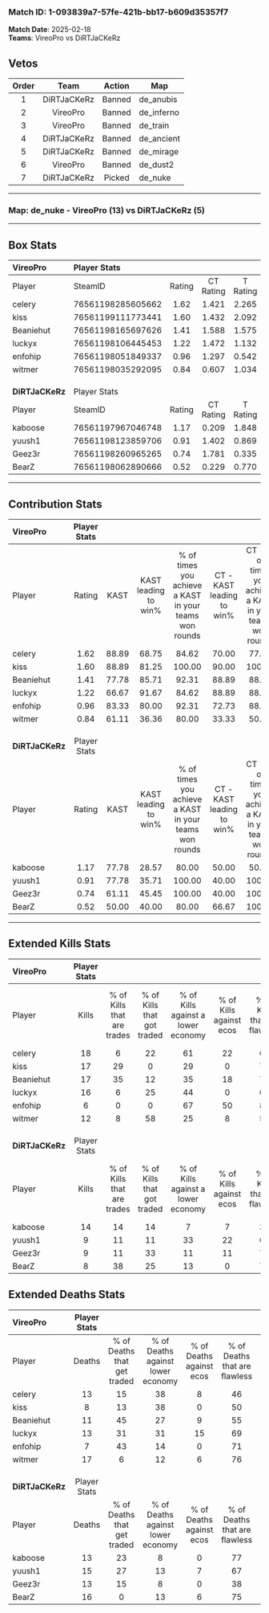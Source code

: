 ### Match ID: 1-093839a7-57fe-421b-bb17-b609d35357f7  
**Match Date**: 2025-02-18  
**Teams**: VireoPro vs DiRTJaCKeRz  

## Vetos  

| Order | Team | Action | Map |
| :---: | :--: | :----: | --- |
| 1 | DiRTJaCKeRz | Banned | de_anubis |
| 2 | VireoPro | Banned | de_inferno |
| 3 | VireoPro | Banned | de_train |
| 4 | DiRTJaCKeRz | Banned | de_ancient |
| 5 | DiRTJaCKeRz | Banned | de_mirage |
| 6 | VireoPro | Banned | de_dust2 |
| 7 | DiRTJaCKeRz | Picked | de_nuke |

---  

### **Map**: de_nuke - VireoPro (13) vs DiRTJaCKeRz (5)  
---  

## Box Stats  

| **VireoPro**    | Player Stats      |        |           |          |       |       |       |         |        |      |     |
| :- | :- | :-: | :-: | :-: | :-: | :-: | :-: | :-: | :-: | :-: | :-: |
| Player          | SteamID           | Rating | CT Rating | T Rating | KAST  |  ADR  | Kills | Assists | Deaths | K/D  | HS% |
| celery          | 76561198285605662 |  1.62  |   1.421   |  2.265   | 88.89 | 120.3 |  18   |    9    |   13   | 1.38 | 38  |
| kiss            | 76561199111773441 |  1.60  |   1.432   |  2.092   | 88.89 | 89.4  |  17   |    5    |   8    | 2.13 | 35  |
| Beaniehut       | 76561198165697626 |  1.41  |   1.588   |  1.575   | 77.78 | 78.3  |  17   |    8    |   11   | 1.55 | 41  |
| luckyx          | 76561198106445453 |  1.22  |   1.472   |  1.132   | 66.67 | 87.2  |  16   |    2    |   13   | 1.23 | 81  |
| enfohip         | 76561198051849337 |  0.96  |   1.297   |  0.542   | 83.33 | 52.3  |   6   |    7    |   7    | 0.86 | 33  |
| witmer          | 76561198035292095 |  0.84  |   0.607   |  1.034   | 61.11 | 77.2  |  12   |    3    |   17   | 0.71 | 41  |
|                 |                   |        |           |          |       |       |       |         |        |      |     |
|                 |                   |        |           |          |       |       |       |         |        |      |     |
|                 |                   |        |           |          |       |       |       |         |        |      |     |
| **DiRTJaCKeRz** | Player Stats      |        |           |          |       |       |       |         |        |      |     |
| Player          | SteamID           | Rating | CT Rating | T Rating | KAST  |  ADR  | Kills | Assists | Deaths | K/D  | HS% |
| kaboose         | 76561197967046748 |  1.17  |   0.209   |  1.848   | 77.78 | 73.5  |  14   |    4    |   13   | 1.08 | 64  |
| yuush1          | 76561198123859706 |  0.91  |   1.402   |  0.869   | 77.78 | 79.5  |   9   |    7    |   15   | 0.60 | 44  |
| Geez3r          | 76561198260965265 |  0.74  |   1.781   |  0.335   | 61.11 | 52.6  |   9   |    3    |   13   | 0.69 | 66  |
| BearZ           | 76561198062890666 |  0.52  |   0.229   |  0.770   | 50.00 | 53.2  |   8   |    2    |   16   | 0.50 | 62  |
---  

## Contribution Stats  

| **VireoPro**    | Player Stats |       |                      |                                                        |                           |                                                             |                          |                                                            |
| :- | :-: | :-: | :-: | :-: | :-: | :-: | :-: | :-: |
| Player          |    Rating    | KAST  | KAST leading to win% | % of times you achieve a KAST in your teams won rounds | CT - KAST leading to win% | CT - % of times you achieve a KAST in your teams won rounds | T - KAST leading to win% | T - % of times you achieve a KAST in your teams won rounds |
| celery          |     1.62     | 88.89 |        68.75         |                         84.62                          |           70.00           |                            77.78                            |          66.67           |                           100.00                           |
| kiss            |     1.60     | 88.89 |        81.25         |                         100.00                         |           90.00           |                           100.00                            |          66.67           |                           100.00                           |
| Beaniehut       |     1.41     | 77.78 |        85.71         |                         92.31                          |           88.89           |                            88.89                            |          80.00           |                           100.00                           |
| luckyx          |     1.22     | 66.67 |        91.67         |                         84.62                          |           88.89           |                            88.89                            |          100.00          |                           75.00                            |
| enfohip         |     0.96     | 83.33 |        80.00         |                         92.31                          |           72.73           |                            88.89                            |          100.00          |                           100.00                           |
| witmer          |     0.84     | 61.11 |        36.36         |                         80.00                          |           33.33           |                            50.00                            |          37.50           |                           100.00                           |
|                 |              |       |                      |                                                        |                           |                                                             |                          |                                                            |
|                 |              |       |                      |                                                        |                           |                                                             |                          |                                                            |
|                 |              |       |                      |                                                        |                           |                                                             |                          |                                                            |
| **DiRTJaCKeRz** | Player Stats |       |                      |                                                        |                           |                                                             |                          |                                                            |
| Player          |    Rating    | KAST  | KAST leading to win% | % of times you achieve a KAST in your teams won rounds | CT - KAST leading to win% | CT - % of times you achieve a KAST in your teams won rounds | T - KAST leading to win% | T - % of times you achieve a KAST in your teams won rounds |
| kaboose         |     1.17     | 77.78 |        28.57         |                         80.00                          |           50.00           |                            50.00                            |          25.00           |                           100.00                           |
| yuush1          |     0.91     | 77.78 |        35.71         |                         100.00                         |           40.00           |                           100.00                            |          33.33           |                           100.00                           |
| Geez3r          |     0.74     | 61.11 |        45.45         |                         100.00                         |           40.00           |                           100.00                            |          50.00           |                           100.00                           |
| BearZ           |     0.52     | 50.00 |        40.00         |                         80.00                          |           66.67           |                           100.00                            |          28.57           |                           66.67                            |
---  

## Extended Kills Stats  

| **VireoPro**    | Player Stats |                            |                            |                                    |                         |                              |                                 |                                       |                    |           |
| :- | :-: | :-: | :-: | :-: | :-: | :-: | :-: | :-: | :-: | :-: |
| Player          |    Kills     | % of Kills that are trades | % of Kills that got traded | % of Kills against a lower economy | % of Kills against ecos | % of Kills that are flawless | % of Kills that are close duels | % of Kills that are assisted by flash | Pistol Round Kills | AWP Kills |
| celery          |      18      |             6              |             22             |                 61                 |           22            |              61              |               11                |                   6                   |         0          |     1     |
| kiss            |      17      |             29             |             0              |                 29                 |            0            |              71              |                6                |                   0                   |         0          |     3     |
| Beaniehut       |      17      |             35             |             12             |                 35                 |           18            |              71              |                6                |                   6                   |         0          |     1     |
| luckyx          |      16      |             6              |             25             |                 44                 |            0            |              63              |                6                |                  13                   |         0          |     5     |
| enfohip         |      6       |             0              |             0              |                 67                 |           50            |              83              |                0                |                   0                   |         0          |     0     |
| witmer          |      12      |             8              |             58             |                 25                 |            8            |              50              |                8                |                   0                   |         2          |     0     |
|                 |              |                            |                            |                                    |                         |                              |                                 |                                       |                    |           |
|                 |              |                            |                            |                                    |                         |                              |                                 |                                       |                    |           |
|                 |              |                            |                            |                                    |                         |                              |                                 |                                       |                    |           |
| **DiRTJaCKeRz** | Player Stats |                            |                            |                                    |                         |                              |                                 |                                       |                    |           |
| Player          |    Kills     | % of Kills that are trades | % of Kills that got traded | % of Kills against a lower economy | % of Kills against ecos | % of Kills that are flawless | % of Kills that are close duels | % of Kills that are assisted by flash | Pistol Round Kills | AWP Kills |
| kaboose         |      14      |             14             |             14             |                 7                  |            7            |              36              |                7                |                   0                   |         0          |     1     |
| yuush1          |      9       |             11             |             11             |                 33                 |           22            |              67              |               11                |                   0                   |         0          |     0     |
| Geez3r          |      9       |             11             |             33             |                 11                 |           11            |              78              |                0                |                  11                   |         0          |     1     |
| BearZ           |      8       |             38             |             25             |                 13                 |            0            |              75              |                0                |                  13                   |         0          |     0     |
## Extended Deaths Stats  

| **VireoPro**    | Player Stats |                             |                                   |                          |                               |                            |                           |               |
| :- | :-: | :-: | :-: | :-: | :-: | :-: | :-: | :-: |
| Player          |    Deaths    | % of Deaths that get traded | % of Deaths against lower economy | % of Deaths against ecos | % of Deaths that are flawless | % of Deaths that are close | % of Deaths while blinded | Deaths to AWP |
| celery          |      13      |             15              |                38                 |            8             |              46               |             8              |             0             |       2       |
| kiss            |      8       |             13              |                38                 |            0             |              50               |             0              |             0             |       0       |
| Beaniehut       |      11      |             45              |                27                 |            9             |              55               |             0              |             9             |       0       |
| luckyx          |      13      |             31              |                31                 |            15            |              69               |             8              |             0             |       0       |
| enfohip         |      7       |             43              |                14                 |            0             |              71               |             14             |            14             |       0       |
| witmer          |      17      |              6              |                12                 |            6             |              76               |             6              |            12             |       0       |
|                 |              |                             |                                   |                          |                               |                            |                           |               |
|                 |              |                             |                                   |                          |                               |                            |                           |               |
|                 |              |                             |                                   |                          |                               |                            |                           |               |
| **DiRTJaCKeRz** | Player Stats |                             |                                   |                          |                               |                            |                           |               |
| Player          |    Deaths    | % of Deaths that get traded | % of Deaths against lower economy | % of Deaths against ecos | % of Deaths that are flawless | % of Deaths that are close | % of Deaths while blinded | Deaths to AWP |
| kaboose         |      13      |             23              |                 8                 |            0             |              77               |             8              |             0             |       0       |
| yuush1          |      15      |             27              |                13                 |            7             |              67               |             20             |             0             |       0       |
| Geez3r          |      13      |             15              |                 8                 |            0             |              38               |             0              |            15             |       0       |
| BearZ           |      16      |              0              |                13                 |            6             |              75               |             0              |             0             |       0       |
